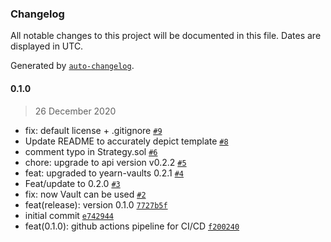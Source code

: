 ### Changelog

All notable changes to this project will be documented in this file. Dates are displayed in UTC.

Generated by [`auto-changelog`](https://github.com/CookPete/auto-changelog).

#### 0.1.0

> 26 December 2020

- fix: default license + .gitignore [`#9`](https://github.com/iearn-finance/brownie-strategy-mix/pull/9)
- Update README to accurately depict template [`#8`](https://github.com/iearn-finance/brownie-strategy-mix/pull/8)
- comment typo in Strategy.sol [`#6`](https://github.com/iearn-finance/brownie-strategy-mix/pull/6)
- chore: upgrade to api version v0.2.2 [`#5`](https://github.com/iearn-finance/brownie-strategy-mix/pull/5)
- feat: upgraded to yearn-vaults 0.2.1 [`#4`](https://github.com/iearn-finance/brownie-strategy-mix/pull/4)
- Feat/update to 0.2.0 [`#3`](https://github.com/iearn-finance/brownie-strategy-mix/pull/3)
- fix: now Vault can be used [`#2`](https://github.com/iearn-finance/brownie-strategy-mix/pull/2)
- feat(release): version 0.1.0 [`7727b5f`](https://github.com/iearn-finance/brownie-strategy-mix/commit/7727b5fa80d49c86f1c6443036fb9a173fbf21b5)
- initial commit [`e742944`](https://github.com/iearn-finance/brownie-strategy-mix/commit/e742944d1f5bb44ead8b40ccc93cb65ee07b5f39)
- feat(0.1.0): github actions pipeline for CI/CD [`f200240`](https://github.com/iearn-finance/brownie-strategy-mix/commit/f2002400b410a12125dd3bfef7f77cecc2040511)
